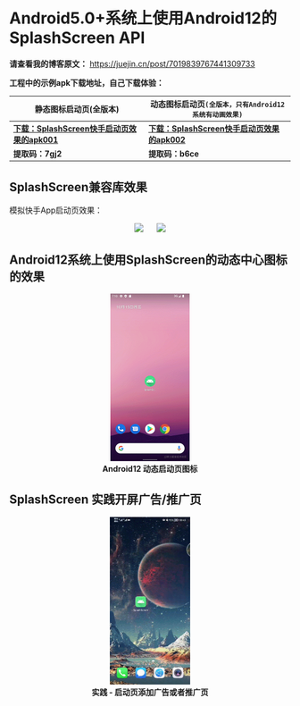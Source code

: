 # Android5.0+系统上使用Android12的SplashScreen API

**请查看我的博客原文：** https://juejin.cn/post/7019839767441309733


**工程中的示例apk下载地址，自己下载体验：**  

| 静态图标启动页(全版本) | 动态图标启动页`(全版本，只有Android12系统有动画效果)` |
| --- | --- |
| [**下载：SplashScreen快手启动页效果的apk001**](https://wws.lanzoui.com/iV0M5vexz7a) |  [**下载：SplashScreen快手启动页效果的apk002**](https://wws.lanzoui.com/ijLzZvezk1g)|
| **提取码：7gj2**  | **提取码：b6ce** |

## SplashScreen兼容库效果
模拟快手App启动页效果：

<div align="center"><img height="300px" src="https://github.com/TheMelody/SplashScreenExample/blob/master/%E4%BD%8E%E7%89%88%E6%9C%AC_%E9%9D%99%E6%80%81%E5%9B%BE%E6%A0%87SplashScreen.gif?raw=true"/>&nbsp;&nbsp;&nbsp;&nbsp;&nbsp;&nbsp;<img height="300px" src="https://raw.githubusercontent.com/TheMelody/SplashScreenExample/master/Android12_%E9%9D%99%E6%80%81%E5%9B%BE%E6%A0%87SplashScreen.gif"/></div>


## Android12系统上使用SplashScreen的动态中心图标的效果
<div align="center">
<img height="300px" src="https://raw.githubusercontent.com/TheMelody/SplashScreenExample/master/Android12_%E5%8A%A8%E6%80%81%E5%9B%BE%E6%A0%87SplashScreen.gif"/><br/><b>Android12 动态启动页图标</b>
</div>

## SplashScreen 实践开屏广告/推广页
<div align="center">
<img height="300px" src="https://raw.githubusercontent.com/TheMelody/SplashScreenExample/master/%E5%AE%9E%E8%B7%B5%EF%BC%9A%E5%90%AF%E5%8A%A8%E9%A1%B5-%E5%BC%80%E5%B1%8F%E5%B9%BF%E5%91%8A.gif"/><br/><b>实践 - 启动页添加广告或者推广页</b>
</div>
